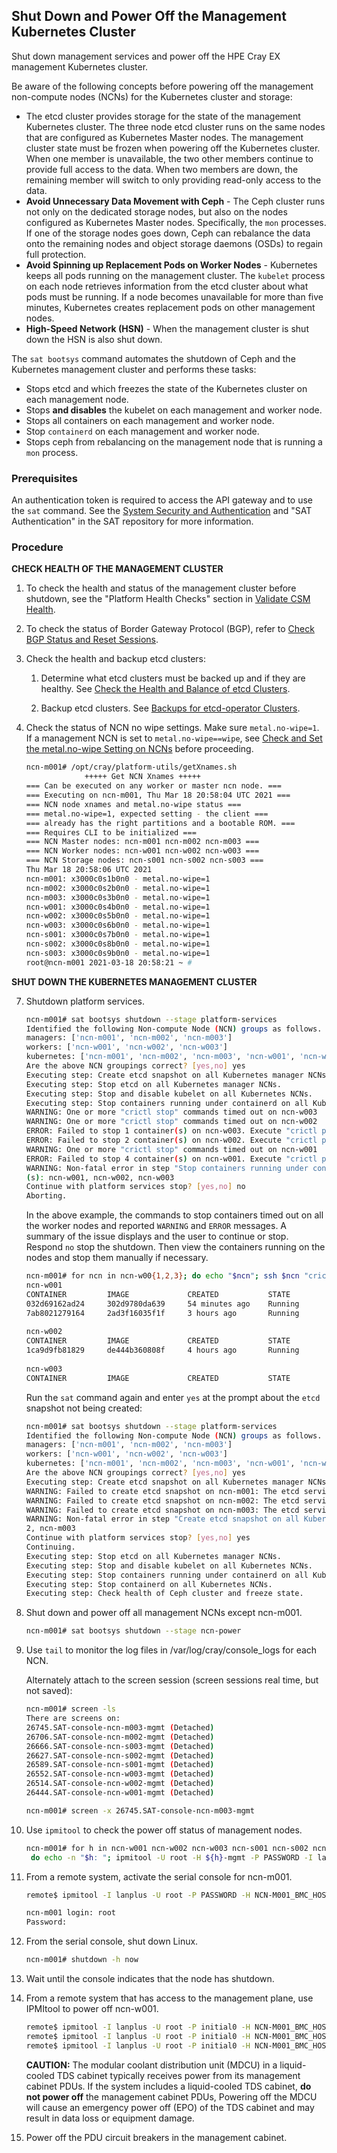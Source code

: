 
## Shut Down and Power Off the Management Kubernetes Cluster

Shut down management services and power off the HPE Cray EX management Kubernetes cluster.

Be aware of the following concepts before powering off the management non-compute nodes \(NCNs\) for the Kubernetes cluster and storage:

-   The etcd cluster provides storage for the state of the management Kubernetes cluster. The three node etcd cluster runs on the same nodes that are configured as Kubernetes Master nodes. The management cluster state must be frozen when powering off the Kubernetes cluster. When one member is unavailable, the two other members continue to provide full access to the data. When two members are down, the remaining member will switch to only providing read-only access to the data.
-   **Avoid Unnecessary Data Movement with Ceph** - The Ceph cluster runs not only on the dedicated storage nodes, but also on the nodes configured as Kubernetes Master nodes. Specifically, the `mon` processes. If one of the storage nodes goes down, Ceph can rebalance the data onto the remaining nodes and object storage daemons \(OSDs\) to regain full protection.
-   **Avoid Spinning up Replacement Pods on Worker Nodes** - Kubernetes keeps all pods running on the management cluster. The `kubelet` process on each node retrieves information from the etcd cluster about what pods must be running. If a node becomes unavailable for more than five minutes, Kubernetes creates replacement pods on other management nodes.
-   **High-Speed Network \(HSN\)** - When the management cluster is shut down the HSN is also shut down.

The `sat bootsys` command automates the shutdown of Ceph and the Kubernetes management cluster and performs these tasks:

-   Stops etcd and which freezes the state of the Kubernetes cluster on each management node.
-   Stops **and disables** the kubelet on each management and worker node.
-   Stops all containers on each management and worker node.
-   Stop `containerd` on each management and worker node.
-   Stops ceph from rebalancing on the management node that is running a `mon` process.

### Prerequisites

An authentication token is required to access the API gateway and to use the `sat` command. See the [System Security and Authentication](../security_and_authentication/System_Security_and_Authentication.md) and "SAT Authentication" in the SAT repository for more information.

### Procedure


**CHECK HEALTH OF THE MANAGEMENT CLUSTER**

1.  To check the health and status of the management cluster before shutdown, see the "Platform Health Checks" section in [Validate CSM Health](../validate_csm_health.md).

2.  To check the status of Border Gateway Protocol \(BGP\), refer to [Check BGP Status and Reset Sessions](../network/metallb_bgp/Check_BGP_Status_and_Reset_Sessions.md).

3.  Check the health and backup etcd clusters:

    1.  Determine what etcd clusters must be backed up and if they are healthy. See [Check the Health and Balance of etcd Clusters](../kubernetes/Check_the_Health_and_Balance_of_etcd_Clusters.md).

    2.  Backup etcd clusters. See [Backups for etcd-operator Clusters](../kubernetes/Backups_for_etcd-operator_Clusters.md).

4. Check the status of NCN no wipe settings. Make sure `metal.no-wipe=1`. If a management NCN is set to `metal.no-wipe==wipe`, see [Check and Set the metal.no-wipe Setting on NCNs](../node_management/Check_and_Set_the_metalno-wipe_Setting_on_NCNs.md) before proceeding.

   ```bash
   ncn-m001# /opt/cray/platform-utils/getXnames.sh
                +++++ Get NCN Xnames +++++
   === Can be executed on any worker or master ncn node. ===
   === Executing on ncn-m001, Thu Mar 18 20:58:04 UTC 2021 ===
   === NCN node xnames and metal.no-wipe status ===
   === metal.no-wipe=1, expected setting - the client ===
   === already has the right partitions and a bootable ROM. ===
   === Requires CLI to be initialized ===
   === NCN Master nodes: ncn-m001 ncn-m002 ncn-m003 ===
   === NCN Worker nodes: ncn-w001 ncn-w002 ncn-w003 ===
   === NCN Storage nodes: ncn-s001 ncn-s002 ncn-s003 ===
   Thu Mar 18 20:58:06 UTC 2021
   ncn-m001: x3000c0s1b0n0 - metal.no-wipe=1
   ncn-m002: x3000c0s2b0n0 - metal.no-wipe=1
   ncn-m003: x3000c0s3b0n0 - metal.no-wipe=1
   ncn-w001: x3000c0s4b0n0 - metal.no-wipe=1
   ncn-w002: x3000c0s5b0n0 - metal.no-wipe=1
   ncn-w003: x3000c0s6b0n0 - metal.no-wipe=1
   ncn-s001: x3000c0s7b0n0 - metal.no-wipe=1
   ncn-s002: x3000c0s8b0n0 - metal.no-wipe=1
   ncn-s003: x3000c0s9b0n0 - metal.no-wipe=1
   root@ncn-m001 2021-03-18 20:58:21 ~ #
   ```



**SHUT DOWN THE KUBERNETES MANAGEMENT CLUSTER**

7.  Shutdown platform services.

    ```bash
    ncn-m001# sat bootsys shutdown --stage platform-services
    Identified the following Non-compute Node (NCN) groups as follows.
    managers: ['ncn-m001', 'ncn-m002', 'ncn-m003']
    workers: ['ncn-w001', 'ncn-w002', 'ncn-w003']
    kubernetes: ['ncn-m001', 'ncn-m002', 'ncn-m003', 'ncn-w001', 'ncn-w002', 'ncn-w003']
    Are the above NCN groupings correct? [yes,no] yes
    Executing step: Create etcd snapshot on all Kubernetes manager NCNs.
    Executing step: Stop etcd on all Kubernetes manager NCNs.
    Executing step: Stop and disable kubelet on all Kubernetes NCNs.
    Executing step: Stop containers running under containerd on all Kubernetes NCNs.
    WARNING: One or more "crictl stop" commands timed out on ncn-w003
    WARNING: One or more "crictl stop" commands timed out on ncn-w002
    ERROR: Failed to stop 1 container(s) on ncn-w003. Execute "crictl ps -q" on the host to view running containers.
    ERROR: Failed to stop 2 container(s) on ncn-w002. Execute "crictl ps -q" on the host to view running containers.
    WARNING: One or more "crictl stop" commands timed out on ncn-w001
    ERROR: Failed to stop 4 container(s) on ncn-w001. Execute "crictl ps -q" on the host to view running containers.
    WARNING: Non-fatal error in step "Stop containers running under containerd on all Kubernetes NCNs." of platform services stop: Failed to stop containers on the following NCN
    (s): ncn-w001, ncn-w002, ncn-w003
    Continue with platform services stop? [yes,no] no
    Aborting.
    ```

    In the above example, the commands to stop containers timed out on all the worker nodes and reported `WARNING` and `ERROR` messages. A summary of the issue displays and the user to continue or stop. Respond `no` stop the shutdown. Then view the containers running on the nodes and stop them manually if necessary.

    ```bash
    ncn-m001# for ncn in ncn-w00{1,2,3}; do echo "$ncn"; ssh $ncn "crictl ps"; echo; done
    ncn-w001
    CONTAINER         IMAGE             CREATED           STATE         NAME              ATTEMPT         POD ID
    032d69162ad24     302d9780da639     54 minutes ago    Running       cray-dhcp-kea     0               e4d1c01818a5a
    7ab8021279164     2ad3f16035f1f     3 hours ago       Running       log-forwarding    0               a5e89a366f5a3
     
    ncn-w002
    CONTAINER         IMAGE             CREATED           STATE         NAME              ATTEMPT         POD ID
    1ca9d9fb81829     de444b360808f     4 hours ago       Running       cray-uas-mgr      0               902287a6d0393
     
    ncn-w003
    CONTAINER         IMAGE             CREATED           STATE         NAME              ATTEMPT         POD ID
    ```

    Run the `sat` command again and enter `yes` at the prompt about the `etcd` snapshot not being created:

    ```bash
    ncn-m001# sat bootsys shutdown --stage platform-services
    Identified the following Non-compute Node (NCN) groups as follows.
    managers: ['ncn-m001', 'ncn-m002', 'ncn-m003']
    workers: ['ncn-w001', 'ncn-w002', 'ncn-w003']
    kubernetes: ['ncn-m001', 'ncn-m002', 'ncn-m003', 'ncn-w001', 'ncn-w002', 'ncn-w003']
    Are the above NCN groupings correct? [yes,no] yes
    Executing step: Create etcd snapshot on all Kubernetes manager NCNs.
    WARNING: Failed to create etcd snapshot on ncn-m001: The etcd service is not active on ncn-m001 so a snapshot cannot be created.
    WARNING: Failed to create etcd snapshot on ncn-m002: The etcd service is not active on ncn-m002 so a snapshot cannot be created.
    WARNING: Failed to create etcd snapshot on ncn-m003: The etcd service is not active on ncn-m003 so a snapshot cannot be created.
    WARNING: Non-fatal error in step "Create etcd snapshot on all Kubernetes manager NCNs." of platform services stop: Failed to create etcd snapshot on hosts: ncn-m001, ncn-m00
    2, ncn-m003
    Continue with platform services stop? [yes,no] yes
    Continuing.
    Executing step: Stop etcd on all Kubernetes manager NCNs.
    Executing step: Stop and disable kubelet on all Kubernetes NCNs.
    Executing step: Stop containers running under containerd on all Kubernetes NCNs.
    Executing step: Stop containerd on all Kubernetes NCNs.
    Executing step: Check health of Ceph cluster and freeze state.
    ```

8.  Shut down and power off all management NCNs except ncn-m001.

    ```bash
    ncn-m001# sat bootsys shutdown --stage ncn-power
    ```

9.  Use `tail` to monitor the log files in /var/log/cray/console\_logs for each NCN.

    Alternately attach to the screen session \(screen sessions real time, but not saved\):

    ```bash
    ncn-m001# screen -ls
    There are screens on:
    26745.SAT-console-ncn-m003-mgmt (Detached)
    26706.SAT-console-ncn-m002-mgmt (Detached)
    26666.SAT-console-ncn-s003-mgmt (Detached)
    26627.SAT-console-ncn-s002-mgmt (Detached)
    26589.SAT-console-ncn-s001-mgmt (Detached)
    26552.SAT-console-ncn-w003-mgmt (Detached)
    26514.SAT-console-ncn-w002-mgmt (Detached)
    26444.SAT-console-ncn-w001-mgmt (Detached)
    
    ncn-m001# screen -x 26745.SAT-console-ncn-m003-mgmt
    ```

10. Use `ipmitool` to check the power off status of management nodes.

    ```bash
    ncn-m001# for h in ncn-w001 ncn-w002 ncn-w003 ncn-s001 ncn-s002 ncn-s003 ncn-m002 ncn-m003; \
     do echo -n "$h: "; ipmitool -U root -H ${h}-mgmt -P PASSWORD -I lanplus chassis power status; done
    ```

11. From a remote system, activate the serial console for ncn-m001.

    ```bash
    remote$ ipmitool -I lanplus -U root -P PASSWORD -H NCN-M001_BMC_HOSTNAME sol activate
    
    ncn-m001 login: root
    Password:
    ```
    
12. From the serial console, shut down Linux.

    ```bash
    ncn-m001# shutdown -h now
    ```

13. Wait until the console indicates that the node has shutdown.

14. From a remote system that has access to the management plane, use IPMItool to power off ncn-w001.

    ```bash
    remote$ ipmitool -I lanplus -U root -P initial0 -H NCN-M001_BMC_HOSTNAME chassis power status
    remote$ ipmitool -I lanplus -U root -P initial0 -H NCN-M001_BMC_HOSTNAME chassis power off
    remote$ ipmitool -I lanplus -U root -P initial0 -H NCN-M001_BMC_HOSTNAME chassis power status
    ```

    **CAUTION:** The modular coolant distribution unit \(MDCU\) in a liquid-cooled TDS cabinet typically receives power from its management cabinet PDUs. If the system includes a liquid-cooled TDS cabinet, **do not power off** the management cabinet PDUs, Powering off the MDCU will cause an emergency power off \(EPO\) of the TDS cabinet and may result in data loss or equipment damage.

15. Power off the PDU circuit breakers in the management cabinet.




